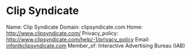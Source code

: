 
# Clip Syndicate

Name: Clip Syndicate
Domain: clipsyndicate.com
Home: http://www.clipsyndicate.com/
Privacy_policy: http://www.clipsyndicate.com/help/-1/privacy_policy
Email: infor@clipsyndicate.com
Member_of: Interactive Advertising Bureau (IAB)
